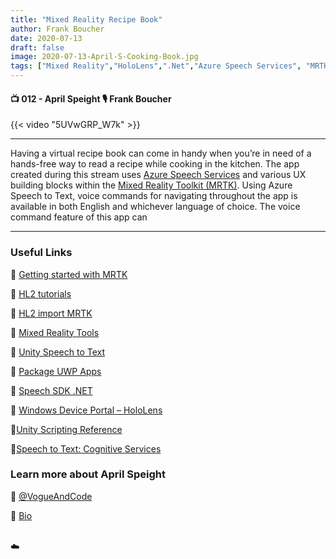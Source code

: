 ```yaml
---
title: "Mixed Reality Recipe Book"
author: Frank Boucher
date: 2020-07-13
draft: false
image: 2020-07-13-April-S-Cooking-Book.jpg
tags: ["Mixed Reality","HoloLens",".Net","Azure Speech Services", "MRTK","Unity","April Speight","Frank Boucher"]
---
```


#### 📺  012 - April Speight 🎙️ Frank Boucher

<!--more-->

{{< video "5UVwGRP_W7k" >}}

---

Having a virtual recipe book can come in handy when you’re in need of a hands-free way to read a recipe while cooking in the kitchen. The app created during this stream uses [Azure Speech Services](https://azure.microsoft.com/en-us/services/cognitive-services/speech-services/?WT.mc_id=allaroundazure-blog-apspeigh) and various UX building blocks within the [Mixed Reality Toolkit (MRTK)](https://aka.ms/hl2importmrtk). Using Azure Speech to Text, voice commands for navigating throughout the app is available in both English and whichever language of choice. The voice command feature of this app can

---

### Useful Links

🔗 [Getting started with MRTK](https://microsoft.github.io/MixedRealityToolkit-Unity/Documentation/GettingStartedWithTheMRTK.html)

🔗 [HL2 tutorials](https://aka.ms/hl2tutorials)

🔗 [HL2 import MRTK](https://aka.ms/hl2importmrtk)

🔗 [Mixed Reality Tools](https://aka.ms/mixedrealitytools)

🔗 [Unity Speech to Text](https://aka.ms/unityspeechtotext)

🔗 [Package UWP Apps](https://aka.ms/packageuwpapps)

🔗 [Speech SDK .NET](https://aka.ms/speechsdkdotnet)

🔗 [Windows Device Portal – HoloLens](https://aka.ms/windowsdeviceportal-hololens)

🔗[Unity Scripting Reference](https://docs.unity3d.com/ScriptReference/?WT.mc_id=allaroundazure-blog-apspeigh)

🔗[Speech to Text: Cognitive Services](https://azure.microsoft.com/en-us/services/cognitive-services/speech-to-text/?WT.mc_id=allaroundazure-blog-apspeigh)


### Learn more about April Speight

🔗 [@VogueAndCode](https://twitter.com/vogueandcode)

🔗 [Bio](https://developer.microsoft.com/en-us/advocates/april-speight)

<br />
☁️